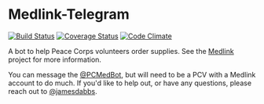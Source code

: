 # Medlink-Telegram

[![Build Status](https://travis-ci.org/jamesdabbs/medlink-telegram.svg?branch=master)](https://travis-ci.org/jamesdabbs/medlink-telegram)
[![Coverage Status](https://coveralls.io/repos/github/jamesdabbs/medlink-telegram/badge.svg?branch=master)](https://coveralls.io/github/jamesdabbs/medlink-telegram?branch=master)
[![Code Climate](https://codeclimate.com/github/jamesdabbs/medlink-telegram/badges/gpa.svg)](https://codeclimate.com/github/jamesdabbs/medlink-telegram)

A bot to help Peace Corps volunteers order supplies. See the [Medlink](https://github.com/peacecorps/medlink) project for more information.

You can message the [@PCMedBot](https://telegram.me/PCMedBot), but will need to be a PCV with a Medlink account to do much. If you'd like to help out, or have any questions, please reach out to [@jamesdabbs](https://telegram.me/jamesdabbs).